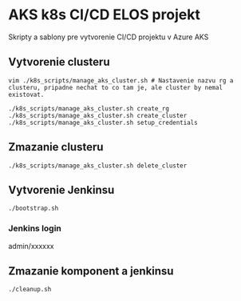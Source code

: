 # AKS k8s CI/CD ELOS projekt

Skripty a sablony pre vytvorenie CI/CD projektu v Azure AKS

## Vytvorenie clusteru

```
vim ./k8s_scripts/manage_aks_cluster.sh # Nastavenie nazvu rg a clusteru, pripadne nechat to co tam je, ale cluster by nemal existovat.

./k8s_scripts/manage_aks_cluster.sh create_rg
./k8s_scripts/manage_aks_cluster.sh create_cluster
./k8s_scripts/manage_aks_cluster.sh setup_credentials
```

## Zmazanie clusteru

```
./k8s_scripts/manage_aks_cluster.sh delete_cluster
```

## Vytvorenie Jenkinsu

```
./bootstrap.sh
```

### Jenkins login

admin/xxxxxx

## Zmazanie komponent a jenkinsu

```
./cleanup.sh
```
